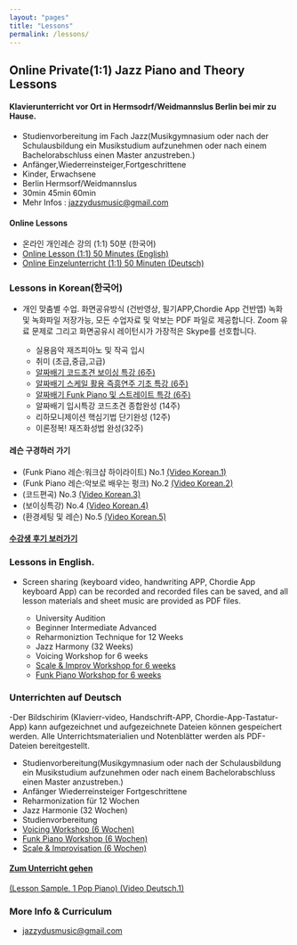 ```yaml
---
layout: "pages"
title: "Lessons"
permalink: /lessons/
---
```


## Online Private(1:1) Jazz Piano and Theory Lessons

#### Klavierunterricht vor Ort in Hermsodrf/Weidmannslus Berlin bei mir zu Hause.
- Studienvorbereitung im Fach Jazz(Musikgymnasium oder nach der Schulausbildung ein Musikstudium aufzunehmen oder nach einem Bachelorabschluss einen Master anzustreben.)
- Anfänger,Wiederreinsteiger,Fortgeschrittene
- Kinder, Erwachsene
- Berlin Hermsorf/Weidmannslus
- 30min 45min 60min 
- Mehr Infos : jazzydusmusic@gmail.com

#### Online Lessons
  
 - 온라인 개인레슨 강의 (1:1)  50분 (한국어)
 - <a href="/lessons/onlinelesson-eng">Online Lesson (1:1) 50 Minutes (English)</a>
 - <a href="/lessons/onlinelesson-deutsch">Online Einzelunterricht (1:1) 50 Minuten (Deutsch)</a>
 
### Lessons in Korean(한국어)
 
- 개인 맞춤별 수업. 화면공유방식 (건반영상, 필기APP,Chordie App 건반앱) 녹화 및  녹화파일 저장가능, 모든 수업자료 및 악보는 PDF 파일로 제공합니다. Zoom 유료 문제로 그리고 화면공유시 레이턴시가 가장적은 Skype를 선호합니다.

 
  
  - 실용음악 재즈피아노 및 작곡 입시
  - 취미 (초급,중급,고급)
  - <a href="/lessons/essential-voicings">알짜배기 코드초견 보이싱 특강 (6주)</a>
  - <a href="/lessons/essential-scale">알짜배기 스케일 활용 즉흥연주 기초 특강 (6주)
  - <a href="/lessons/essential-funk">알짜배기 Funk Piano 및 스트레이트 특강 (6주)</a>
  - 알짜배기 입시특강 코드초견 종합완성 (14주)
  - 리하모니제이션 핵심기법 단기완성 (12주)
  - 이론정복! 재즈화성법 완성(32주)
  
 
#### 레슨 구경하러 가기 
- (Funk Piano 레슨:워크샵 하이라이트) No.1 
    <a href="https://youtu.be/93QkhEATEMc" target="_blank"> (Video Korean.1)</a>  
- (Funk Piano 레슨:악보로 배우는 펑크) No.2
    <a href="https://youtu.be/SaeBq5GyAEw" target="_blank"> (Video Korean.2)</a> 
- (코드편곡) No.3
    <a href="https://youtu.be/peX0o5pAD2Q" target="_blank"> (Video Korean.3)</a>
- (보이싱특강) No.4
    <a href="https://youtu.be/hi-q-cANOEc" target="_blank"> (Video Korean.4)</a>
- (환경세팅 및 레슨) No.5
    <a href="https://youtu.be/AVtyd8GAnoM" target="_blank"> (Video Korean.5)</a>

#### <a href="https://jjmusic-online.github.io/assets/images/photo13.jpg">수강생 후기 보러가기</a>
 
### Lessons in English.

- Screen sharing (keyboard video, handwriting APP, Chordie App keyboard App) can be recorded and recorded files can be saved, and all lesson materials and sheet music are provided as PDF files.

  - University Audition
  - Beginner Intermediate Advanced
  - Reharmoniztion Technique for 12 Weeks
  - Jazz Harmony (32 Weeks)
  - Voicing Workshop for 6 weeks
  - <a href="/lessons/essential-scale-eng">Scale & Improv Workshop for 6 weeks
  - <a href="/lessons/essential-funkeng">Funk Piano Workshop for 6 weeks </a>

### Unterrichten auf Deutsch

  -Der Bildschirim (Klavierr-video, Handschrift-APP, Chordie-App-Tastatur-App) kann aufgezeichnet und aufgezeichnete Dateien können gespeichert werden. Alle Unterrichtsmaterialien und Notenblätter werden als PDF-Dateien bereitgestellt.

  - Studienvorbereitung(Musikgymnasium oder nach der Schulausbildung ein Musikstudium aufzunehmen oder nach einem Bachelorabschluss einen Master anzustreben.)
  - Anfänger Wiederreinsteiger Fortgeschrittene
  - Reharmonization für 12 Wochen
  - Jazz Harmonie (32 Wochen)
  - Studienvorbereitung
  - <a href="/lessons/essential-voicings-deutsch">Voicing Workshop (6 Wochen)
  - <a href="/lessons/essential-funkdeutsch">Funk Piano Workshop (6 Wochen)
  - <a href="/lessons/essential-scale-deutsch"> Scale & Improvisation (6 Wochen)

 
  #### Zum Unterricht gehen 
  (Lesson Sample. 1 Pop Piano)
<a href="https://youtu.be/jDeisctXh1c" target="_blank"> (Video Deutsch.1)</a>


### More Info & Curriculum
- jazzydusmusic@gmail.com



